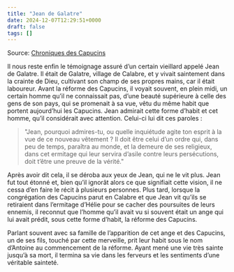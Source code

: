 ```yaml
---
title: "Jean de Galatre"
date: 2024-12-07T12:29:51+0000
draft: false
tags: []
---
```


Source: [Chroniques des Capucins](https://www.google.fr/books/edition/Les_annales_des_fr%C3%A8res_mineurs_capucins/uywyN7uqW0gC?hl=fr&gbpv=1&pg=PA41&printsec=frontcover)

Il nous reste enfin le témoignage assuré d’un certain vieillard appelé Jean de Galatre. Il était de Galatre, village de Calabre, et y vivait saintement dans la crainte de Dieu, cultivant son champ de ses propres mains, car il était laboureur. Avant la réforme des Capucins, il voyait souvent, en plein midi, un certain homme qu’il ne connaissait pas, d’une beauté supérieure à celle des gens de son pays, qui se promenait à sa vue, vêtu du même habit que portent aujourd’hui les Capucins. Jean admirait cette forme d’habit et cet homme, qu’il considérait avec attention. Celui-ci lui dit ces paroles :

> "Jean, pourquoi admires-tu, ou quelle inquiétude agite ton esprit à la vue de ce nouveau vêtement ? Il doit être celui d’un ordre qui, dans peu de temps, paraîtra au monde, et la demeure de ses religieux, dans cet ermitage qui leur servira d’asile contre leurs persécutions, doit t’être une preuve de la vérité."

Après avoir dit cela, il se déroba aux yeux de Jean, qui ne le vit plus. Jean fut tout étonné et, bien qu’il ignorât alors ce que signifiait cette vision, il ne cessa d’en faire le récit à plusieurs personnes. Plus tard, lorsque la congrégation des Capucins parut en Calabre et que Jean vit qu’ils se retiraient dans l’ermitage d’Hélie pour se cacher des poursuites de leurs ennemis, il reconnut que l’homme qu’il avait vu si souvent était un ange qui lui avait prédit, sous cette forme d’habit, la réforme des Capucins.

Parlant souvent avec sa famille de l’apparition de cet ange et des Capucins, un de ses fils, touché par cette merveille, prit leur habit sous le nom d’Antoine au commencement de la réforme. Ayant mené une vie très sainte jusqu’à sa mort, il termina sa vie dans les ferveurs et les sentiments d’une véritable sainteté.

